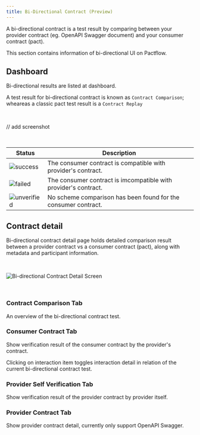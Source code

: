 ```yaml
---
title: Bi-Directional Contract (Preview)
---
```


A bi-directional contract is a test result by comparing between your provider contract (eg. OpenAPI Swagger document) and your consumer contract (pact).

This section contains information of bi-directional UI on Pactflow.

## Dashboard

Bi-directional results are listed at dashboard. 

A test result for bi-directional contract is known as `Contract Comparison`; wheareas a classic pact test result is a `Contract Replay`


&nbsp;

// add screenshot

&nbsp;

<div class="status-table">

| Status | Description |
|-------------|-------------|
| ![success](/ui/success.png) | The consumer contract is compatible with provider's contract.|
| ![failed](/ui/failed.png) | The consumer contract is imcompatible with provider's contract.|
| ![unverified](/ui/unverified.png) | No scheme comparison has been found for the consumer contract. |

</div>

## Contract detail

Bi-directional contract detail page holds detailed comparison result between a provider contract vs a consumer contract (pact), along with metadata and participant information.

&nbsp;

![Bi-directional Contract Detail Screen](/ui/bdc-detail.png)

&nbsp;

### Contract Comparison Tab
An overview of the bi-directional contract test.

### Consumer Contract Tab
Show verification result of the consumer contract by the provider's contract.

Clicking on interaction item toggles interaction detail in relation of the current bi-directional contract test.

### Provider Self Verification Tab
Show verification result of the provider contract by provider itself.

### Provider Contract Tab
Show provider contract detail, currently only support OpenAPI Swagger.




